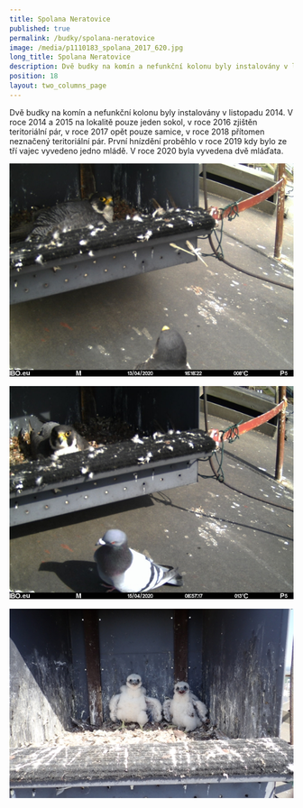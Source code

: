 ```yaml
---
title: Spolana Neratovice
published: true
permalink: /budky/spolana-neratovice
image: /media/p1110183_spolana_2017_620.jpg
long_title: Spolana Neratovice
description: Dvě budky na komín a nefunkční kolonu byly instalovány v listopadu 2014.
position: 18
layout: two_columns_page
---
```

Dvě budky na komín a nefunkční kolonu byly instalovány v listopadu 2014. V roce 2014 a 2015 na lokalitě pouze jeden sokol, v roce 2016 zjištěn teritoriální pár, v roce 2017 opět pouze samice, v roce 2018 přítomen neznačený teritoriální pár. První hnízdění proběhlo v roce 2019 kdy bylo ze tří vajec vyvedeno jedno mládě. V roce 2020 byla vyvedena dvě mláďata.



![](/media/pict1418_620.jpg)

![](/media/pict1456_620.jpg)

![](/media/p5130028_620.jpg)
